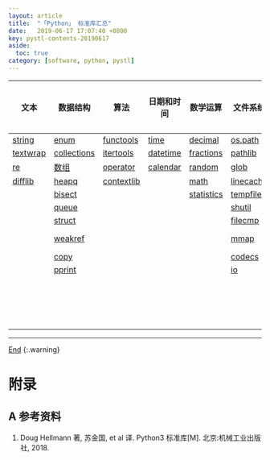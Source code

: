 ```yaml
---
layout: article
title:  "「Python」 标准库汇总"
date:   2019-06-17 17:07:40 +0800
key: pystl-contents-20190617
aside:
  toc: true
category: [software, python, pystl]
---
```

<span id='head'></span>  
<!--more-->


| 文本 | 数据结构 | 算法 | 日期和时间 | 数学运算 | 文件系统 | 数据存储与交换 | 数据压缩与归档 | 加密 | 并发 | 网络通信 | 互联网 | email | 应用构建 | 国际化和本地化 | 开发工具 | 运行时特性 | 语言工具 | 模块和包 |
| --- | --- | --- | --- | --- | --- | --- | --- | --- | --- | --- | --- | --- | --- | --- | --- | --- | --- | --- |
| [string]() | [enum]() | [functools]() | [time]() | [decimal]() | [os.path]() | [pickle]() | [zlib]() | [hashlib]() | [subprocess]() | [ipaddress]() | [urllib.parse]() | [smtplib]() | [argparse]() | [gettext]() | [Pydoc]() | [site]() | [warnings]() | [importlib]() |
| [textwrap]() | [collections]() | [itertools]() | [datetime]() | [fractions]() | [pathlib]() | [shelve]() | [gzip]() | [hmac]() | [signal]() | [socket]() | [urllib.request]() | [smtpd]() | [getopt]() | [local]() | [doctest]() | [sys]() | [abc]() | [pkgutil]() |
| [re]() | [数组]() | [operator]() | [calendar]() | [random]() | [glob]() | [dbm]() | [bz2]() |  | [threading]() | [selectors]() | [urllib.robotparser]() | [mailbox]() | [readline]() |  | [unittest]() | [os]() | [dis]() | [zipimport]() |
| [difflib]() | [heapq]() | [contextlib]() |  | [math]() | [linecache]() | [sqlite3]() | [tarfile]() |  | [multiprocessing]() | [select]() | [base64]() | [imaplib]() | [getpass]() |  | [trace]() | [platform]() | [inspect]() |  |
|  | [bisect]() |  |  | [statistics]() | [tempfile]() | [xml.etree.ElementTree]() | [zipfile]() |  | [asyncio]() | [socketserver]() | [http.server]() |  | [cmd]() |  | [traceback]() | [resource]() |  |  |
|  | [queue]() |  |  |  | [shutil]() | [csv]() |  |  | [concurrent.futures]() |  | [http.cookies]() |  | [shlex]() |  | [cgitb]() | [gc]() |  |  |
|  | [struct]() |  |  |  | [filecmp]() |  |  |  |  |  | [webbrowser]() |  | [configparser]() |  | [pdb]() | [sysconfig]() |  |  |
|  | [weakref]() |  |  |  | [mmap]() |  |  |  |  |  | [uuid]() |  | [logging]() |  | [profile & pstats]() |  |  |  |
|  | [copy]() |  |  |  | [codecs]() |  |  |  |  |  | [json]() |  | [fileinput]() |  | [timeit]() |  |  |  |
|  | [pprint]() |  |  |  | [io]() |  |  |  |  |  | [xmlrpc.client]() |  | [atexit]() |  | [tabnanny]() |  |  |  |
|  |  |  |  |  |  |  |  |  |  |  | [xmlrpc.server]() |  | [sched]() |  | [compileall]() |  |  |  |
|  |  |  |  |  |  |  |  |  |  |  |  |  |  |  | [pyclbr]() |  |  |  |
|  |  |  |  |  |  |  |  |  |  |  |  |  |  |  | [venv]() |  |  |  |
|  |  |  |  |  |  |  |  |  |  |  |  |  |  |  | [ensurepip]() |  |  |  |


-------------------  
[End](#head)
{:.warning}  



# 附录
## A 参考资料
1. Doug Hellmann 著, 苏金国, et al 译. Python3 标准库[M]. 北京:机械工业出版社, 2018.
